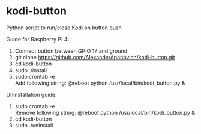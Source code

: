 # kodi-button

Python script to run/close Kodi on button push

Guide for Raspberry PI 4:
1. Connect button between GPIO 17 and ground
2. git clone https://github.com/AlexanderApanovich/kodi-button.git
3. cd kodi-button
4. sudo ./install
5. sudo crontab -e  
Add following string: @reboot python /usr/local/bin/kodi_button.py &

Uninstallation guide:
1. sudo crontab -e  
Remove following string: @reboot python /usr/local/bin/kodi_button.py &
2. cd kodi-button
3. sudo ./uninstall
